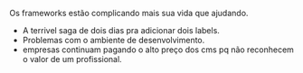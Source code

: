 Os frameworks estão complicando mais sua vida que ajudando.
- A terrivel saga de dois dias pra adicionar dois labels.
- Problemas com o ambiente de desenvolvimento.
- empresas continuam pagando o alto preço dos cms pq não reconhecem o valor de um profissional.
